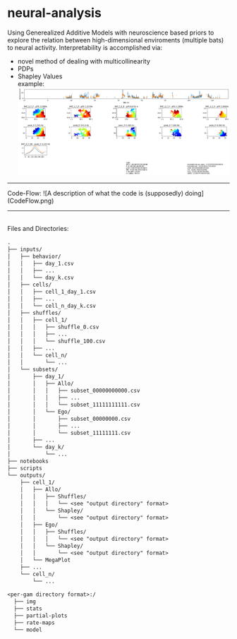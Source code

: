# neural-analysis

Using Generealized Additive Models with neuroscience based priors to explore the relation between high-dimensional enviroments (multiple bats) to neural activity.
Interpretability is accomplished via:
- novel method of dealing with multicollinearity
- PDPs
- Shapley Values
<br> example: ![An example of PDPs](72_AlloModel_11111111111_0.png)
<hr> Code-Flow: ![A description of what the code is (supposedly) doing](CodeFlow.png)
<hr> <br>
Files and Directories:

```
.
├── inputs/
│   ├── behavior/
│   │   ├── day_1.csv
│   │   ├── ...
│   │   └── day_k.csv
│   ├── cells/
│   │   ├── cell_1_day_1.csv
│   │   ├── ...
│   │   └── cell_n_day_k.csv
│   ├── shuffles/
│   │   ├── cell_1/
│   │   │   ├── shuffle_0.csv
│   │   │   ├── ...
│   │   │   └── shuffle_100.csv
│   │   ├── ...
│   │   └── cell_n/
│   │       └── ...
│   └── subsets/
│       ├── day_1/
│       │   ├── Allo/
│       │   │   ├── subset_00000000000.csv
│       │   │   ├── ...
│       │   │   └── subset_11111111111.csv
│       │   └── Ego/
│       │       ├── subset_00000000.csv
│       │       ├── ...
│       │       └── subset_11111111.csv
│       ├── ...
│       └── day_k/
│           └── ...
├── notebooks
├── scripts
└── outputs/
    ├── cell_1/
    │   ├── Allo/
    │   │   ├── Shuffles/
    │   │   │   └── <see "output directory" format>
    │   │   └── Shapley/
    │   │       └── <see "output directory" format>
    │   ├── Ego/
    │   │   ├── Shuffles/
    │   │   │   └── <see "output directory" format>
    │   │   └── Shapley/
    │   │       └── <see "output directory" format>
    │   └── MegaPlot
    ├── ...
    └── cell_n/
        └── ...
```

```
<per-gam directory format>:/
  ├── img
  ├── stats
  ├── partial-plots
  ├── rate-maps
  └── model
```

<!--
inputs
  behavior
    day_1.csv
    ...
    day_k.csv
  cells
    cell_1_day_1.csv
    ...
    cell_n_day_k.csv
  shuffles
    cell_1
      shuffle_0.csv
      ...
      shuffle_100.csv
    ...
    cell_n
      ...
  subsets
    day_1
      Allo
        subset_00000000000.csv
        ...
        subset_11111111111.csv
      Ego
        subset_00000000.csv
        ...
        subset_11111111.csv
    day_k
      ...
notebooks
scripts
outputs
  cell_1
    Allo
      Shuffles
        <see "output directory" format>
      Shapley
        <see "output directory" format>
    Ego
      Shuffles
        <see "output directory" format>
      Shapley
        <see "output directory" format>
    MegaPlot
  ...
  cell_n
    ...
-->